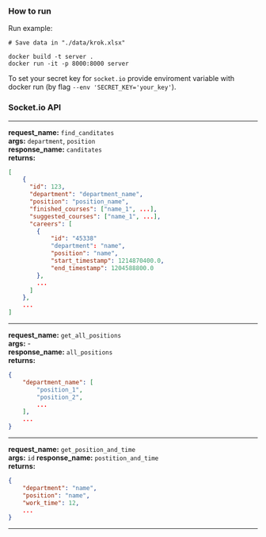 ### How to run

Run example:
```
# Save data in "./data/krok.xlsx"

docker build -t server .
docker run -it -p 8000:8000 server
```

To set your secret key for `socket.io` provide enviroment variable with docker run (by flag `--env 'SECRET_KEY='your_key'`).

### Socket.io API

___
**request_name:** `find_canditates`\
**args:** `department`, `position`\
**response_name:** `canditates`\
**returns:**
```json
[
    {
      "id": 123,
      "department": "department_name",
      "position": "position_name",
      "finished_courses": ["name_1", ...],
      "suggested_courses": ["name_1", ...],
      "careers": [
        {
            "id": "45338"
            "department": "name",
            "position": "name",
            "start_timestamp": 1214870400.0,
            "end_timestamp": 1204588800.0
        },
        ...
      ]
    },
    ...
]
```
___
**request_name:** `get_all_positions`\
**args:** -\
**response_name:** `all_positions`\
**returns:**
```json
{
    "department_name": [
        "position_1",
        "position_2",
        ...
    ],
    ...
}
```
___
**request_name:** `get_position_and_time`\
**args:** `id`
**response_name:** `postition_and_time`\
**returns:**
```json
{
    "department": "name",
    "position": "name",
    "work_time": 12,
    ...
}
```
___
